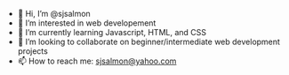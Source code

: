 - 👋 Hi, I’m @sjsalmon
- 👀 I’m interested in web developement
- 🌱 I’m currently learning Javascript, HTML, and CSS
- 💞️ I’m looking to collaborate on beginner/intermediate web development projects
- 📫 How to reach me: sjsalmon@yahoo.com

<!---
sjsalmon/sjsalmon is a ✨ special ✨ repository because its `README.md` (this file) appears on your GitHub profile.
You can click the Preview link to take a look at your changes.
--->
